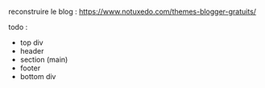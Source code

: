 reconstruire le blog : https://www.notuxedo.com/themes-blogger-gratuits/

todo :

- top div
- header
- section (main)
- footer
- bottom div
